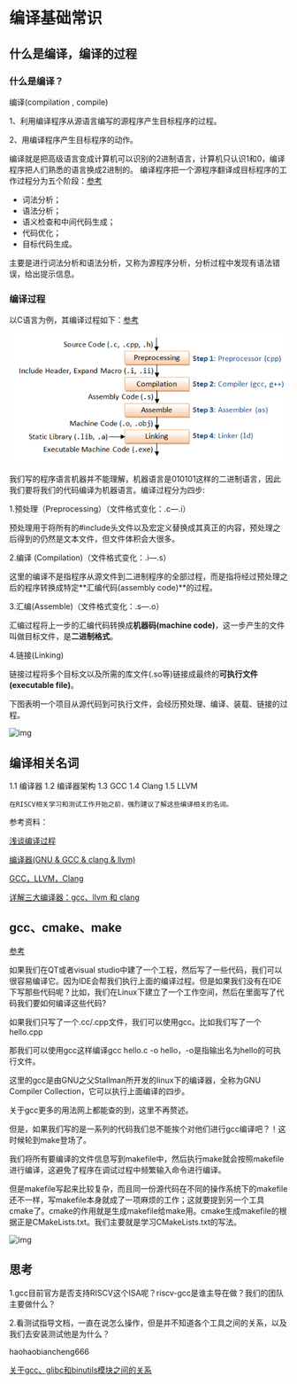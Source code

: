 # 编译基础常识

## 什么是编译，编译的过程

### **什么是编译？**

编译(compilation , compile) 

1、利用编译程序从源语言编写的源程序产生目标程序的过程。

2、用编译程序产生目标程序的动作。

编译就是把高级语言变成计算机可以识别的2进制语言，计算机只认识1和0，编译程序把人们熟悉的语言换成2进制的。 编译程序把一个源程序翻译成目标程序的工作过程分为五个阶段：[参考](https://blog.csdn.net/wy727764020/article/details/80411751)

- 词法分析；
- 语法分析；
- 语义检查和中间代码生成；
- 代码优化；
- 目标代码生成。

主要是进行词法分析和语法分析，又称为源程序分析，分析过程中发现有语法错误，给出提示信息。





### **编译过程**

以C语言为例，其编译过程如下：[参考](https://www.cnblogs.com/CarpenterLee/p/5994681.html)

![C_complie](images/GCCCompilationProcess.png)

我们写的程序语言机器并不能理解，机器语言是010101这样的二进制语言，因此我们要将我们的代码编译为机器语言。编译过程分为四步:

1.预处理（Preprocessing）（文件格式变化：.c—.i）

预处理用于将所有的#include头文件以及宏定义替换成其真正的内容，预处理之后得到的仍然是文本文件，但文件体积会大很多。

2.编译 (Compilation)（文件格式变化：.i—.s）

这里的编译不是指程序从源文件到二进制程序的全部过程，而是指将经过预处理之后的程序转换成特定**汇编代码(assembly code)**的过程。

3.汇编(Assemble)（文件格式变化：.s—.o）

汇编过程将上一步的汇编代码转换成**机器码(machine code)**，这一步产生的文件叫做目标文件，是**二进制格式**。

4.链接(Linking)

链接过程将多个目标文以及所需的库文件(.so等)链接成最终的**可执行文件(executable file)**。



下图表明一个项目从源代码到可执行文件，会经历预处理、编译、装载、链接的过程。

![img](https:////upload-images.jianshu.io/upload_images/2628633-9435e3004a8c0a9c.png?imageMogr2/auto-orient/strip|imageView2/2/w/900/format/webp)



## 编译相关名词

1.1 编译器
1.2 编译器架构
1.3 GCC
1.4 Clang
1.5 LLVM

```
在RISCV相关学习和测试工作开始之前，强烈建议了解这些编译相关的名词。
```

参考资料：

[浅谈编译过程](https://www.jianshu.com/p/57da8e359115)

[编译器(GNU & GCC & clang & llvm)](https://blog.csdn.net/itianyi/article/details/43057279)

[GCC，LLVM，Clang](https://blog.csdn.net/itianyi/article/details/43057279)

[详解三大编译器：gcc、llvm 和 clang](https://www.bcdaren.com/640686936541106177/blog_content.html)



## gcc、cmake、make

[参考](https://blog.csdn.net/qq_20123207/article/details/82563518)

如果我们在QT或者visual studio中建了一个工程，然后写了一些代码，我们可以很容易编译它。因为IDE会帮我们执行上面的编译过程。但是如果我们没有在IDE下写那些代码呢？比如，我们在Linux下建立了一个工作空间，然后在里面写了代码我们要如何编译这些代码?

如果我们只写了一个.cc/.cpp文件，我们可以使用gcc。比如我们写了一个hello.cpp

那我们可以使用gcc这样编译gcc hello.c -o hello，-o是指输出名为hello的可执行文件。

这里的gcc是由GNU之父Stallman所开发的linux下的编译器，全称为GNU Compiler Collection，它可以执行上面编译的四步。

关于gcc更多的用法网上都能查的到，这里不再赘述。

但是，如果我们写的是一系列的代码我们总不能挨个对他们进行gcc编译吧？！这时候轮到make登场了。

我们将所有要编译的文件信息写到makefile中，然后执行make就会按照makefile进行编译，这避免了程序在调试过程中频繁输入命令进行编译。

但是makefile写起来比较复杂，而且同一份源代码在不同的操作系统下的makefile还不一样，写makefile本身就成了一项麻烦的工作；这就要提到另一个工具cmake了。cmake的作用就是生成makefile给make用。cmake生成makefile的根据正是CMakeLists.txt。我们主要就是学习CMakeLists.txt的写法。

![img](https://img-blog.csdn.net/20180620083108405?watermark/2/text/aHR0cHM6Ly9ibG9nLmNzZG4ubmV0L3dlaXhpbl80MjQ5MTg1Nw==/font/5a6L5L2T/fontsize/400/fill/I0JBQkFCMA==/dissolve/70)







## 思考

1.gcc目前官方是否支持RISCV这个ISA呢？riscv-gcc是谁主导在做？我们的团队主要做什么？

2.看测试指导文档，一直在说怎么操作，但是并不知道各个工具之间的关系，以及我们去安装测试他是为什么？

haohaobiancheng666





[关于gcc、glibc和binutils模块之间的关系](https://blog.csdn.net/zjy900507/article/details/79476708)